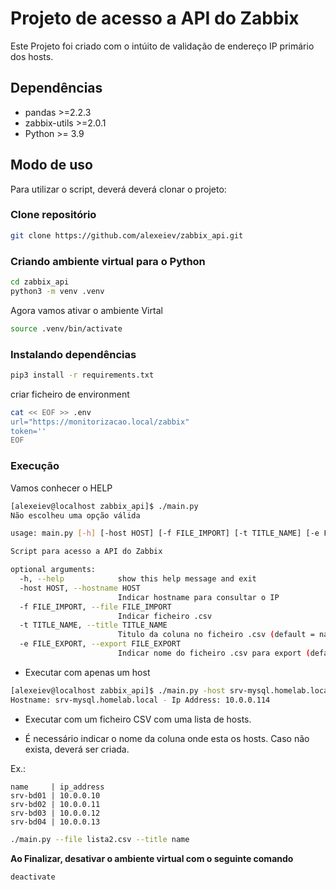 # Projeto de acesso a API do Zabbix

Este Projeto foi criado com o intúito de validação de endereço IP primário dos hosts.

## Dependências

* pandas >=2.2.3
* zabbix-utils >=2.0.1
* Python >= 3.9


## Modo de uso

Para utilizar o script, deverá deverá clonar o projeto:
### Clone repositório
```bash
git clone https://github.com/alexeiev/zabbix_api.git
```
### Criando ambiente virtual para o Python

```bash
cd zabbix_api
python3 -m venv .venv
```

Agora vamos ativar o ambiente Virtal

```bash
source .venv/bin/activate
```

### Instalando dependências
```bash
pip3 install -r requirements.txt
```
criar ficheiro de environment

```bash
cat << EOF >> .env 
url="https://monitorizacao.local/zabbix"
token=''
EOF
```

### Execução

Vamos conhecer o HELP
```bash
[alexeiev@localhost zabbix_api]$ ./main.py 
Não escolheu uma opção válida

usage: main.py [-h] [-host HOST] [-f FILE_IMPORT] [-t TITLE_NAME] [-e FILE_EXPORT]

Script para acesso a API do Zabbix

optional arguments:
  -h, --help            show this help message and exit
  -host HOST, --hostname HOST
                        Indicar hostname para consultar o IP
  -f FILE_IMPORT, --file FILE_IMPORT
                        Indicar ficheiro .csv
  -t TITLE_NAME, --title TITLE_NAME
                        Titulo da coluna no ficheiro .csv (default = name)
  -e FILE_EXPORT, --export FILE_EXPORT
                        Indicar nome do ficheiro .csv para export (default = export.csv)
```

* Executar com apenas um host
```bash
[alexeiev@localhost zabbix_api]$ ./main.py -host srv-mysql.homelab.local
Hostname: srv-mysql.homelab.local - Ip Address: 10.0.0.114
```
* Executar com um ficheiro CSV com uma lista de hosts.

* É necessário indicar o nome da coluna onde esta os hosts. Caso não exista, deverá ser criada.

Ex.:
```text
name     | ip_address
srv-bd01 | 10.0.0.10
srv-bd02 | 10.0.0.11
srv-bd03 | 10.0.0.12
srv-bd04 | 10.0.0.13
```

```bash
./main.py --file lista2.csv --title name
```

**Ao Finalizar, desativar o ambiente virtual com o seguinte comando**
```bash
deactivate
```